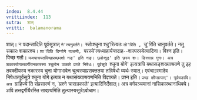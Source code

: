 ```yaml
---
index:  8.4.44
vrittiindex:  113
sutra:  शात्
vritti:  balamanorama 
---
```


शात्। न पदान्तादिति पूर्वसूत्रात् `ने'त्यनुवर्तते। `स्तोःश्चुना श्चु'रित्यतः `तो'रिति , `चु'रिति चानुवर्तते। नतु सकारः शकारश्च। `शा'दिति दिग्योगे पञ्चमी, `परस्ये'त्यध्याहार्यन्तदाह--शात्परस्येत्यादिना। विश्न इति। विच्छ गतौ। `यजयाचयतविच्छप्रच्छरक्षो नङ्' इति नङ्। छ्वोःशूठ्' इति छस्य शः। ङित्त्वान्न गुणः। अत्र शकारयोगात्तवर्गीयनकारस्य श्चुत्वेन ञकारे प्राप्ते निषेधः। पूर्वसूत्रे `श्चुना योगे' इत्यत्रापि यथासङ्शख्याश्रयणे तु इह तवक्दीयस्य नकारस्य चुना योगाभावेन चुत्वस्याप्रसक्ततया तन्निषेधो व्यर्थः स्यात्। एवंचाऽस्मादेव निषेधात्पूर्वसूत्रे श्चुना योगे इत्यत्र न यथासंख्याश्रयणमिति विज्ञायते। प्रश्न इति। `प्रच्छ ज्ञीप्सायाम्'। पूर्वन्नङादि। अत्र `ग्राहिज्ये'ति संप्रसारणं न, `प्रश्ने चासन्नकाले' इत्यादिनिर्देशात्। अत्र वर्गपञ्चमानां नासिकास्थानाधिक्ये।ञपि तत्तद्वर्गीयैरस्ति सावण्र्यमिति तुल्यास्यसूत्रेऽवोचाम।

